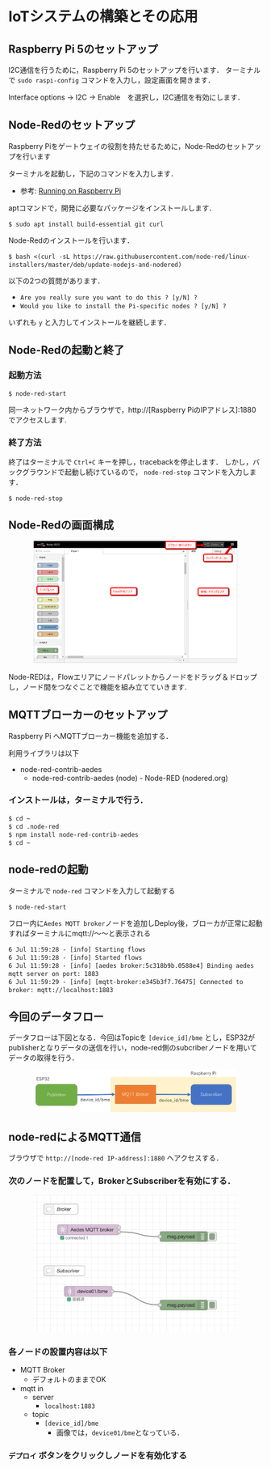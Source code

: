 # IoTシステムの構築とその応用

## Raspberry Pi 5のセットアップ

I2C通信を行うために，Raspberry Pi 5のセットアップを行います．
ターミナルで `sudo raspi-config` コマンドを入力し，設定画面を開きます．

Interface options -> I2C -> Enable　を選択し，I2C通信を有効にします．



## Node-Redのセットアップ

Raspberry Piをゲートウェイの役割を持たせるために，Node-Redのセットアップを行います

ターミナルを起動し，下記のコマンドを入力します．

- 参考: [Running on Raspberry Pi](https://nodered.org/docs/getting-started/raspberrypi)


aptコマンドで，開発に必要なパッケージをインストールします．

```shell
$ sudo apt install build-essential git curl
```

Node-Redのインストールを行います．

```shell
$ bash <(curl -sL https://raw.githubusercontent.com/node-red/linux-installers/master/deb/update-nodejs-and-nodered)
```

以下の2つの質問があります．
- `Are you really sure you want to do this ? [y/N] ?` 
- `Would you like to install the Pi-specific nodes ? [y/N] ?`  

いずれも `y` と入力してインストールを継続します．

## Node-Redの起動と終了

### 起動方法

```shell
$ node-red-start
```

同一ネットワーク内からブラウザで，http://\[Raspberry PiのIPアドレス\]:1880 でアクセスします.

### 終了方法

終了はターミナルで `Ctrl+C` キーを押し，tracebackを停止します．
しかし，バックグラウンドで起動し続けているので， `node-red-stop` コマンドを入力します．

```shell
$ node-red-stop
```


## Node-Redの画面構成

<center>
  <img src="./images/node-red-capture.png" width="80%">
</center>

Node-REDは，Flowエリアにノードパレットからノードをドラッグ＆ドロップし，ノード間をつなぐことで機能を組み立てていきます.



## MQTTブローカーのセットアップ

Raspberry Pi へMQTTブローカー機能を追加する．


利用ライブラリは以下

- node-red-contrib-aedes
    - node-red-contrib-aedes (node) - Node-RED (nodered.org)

### インストールは，ターミナルで行う．

```shell
$ cd ~
$ cd .node-red
$ npm install node-red-contrib-aedes
$ cd ~
```

## node-redの起動

ターミナルで `node-red` コマンドを入力して起動する

```shell
$ node-red-start
```

フロー内に`Aedes MQTT broker`ノードを追加しDeploy後，ブローカが正常に起動すればターミナルにmqtt://～～と表示される
```dotnetcli
6 Jul 11:59:28 - [info] Starting flows
6 Jul 11:59:28 - [info] Started flows
6 Jul 11:59:28 - [info] [aedes broker:5c318b9b.0588e4] Binding aedes mqtt server on port: 1883
6 Jul 11:59:29 - [info] [mqtt-broker:e345b3f7.76475] Connected to broker: mqtt://localhost:1883
```


## 今回のデータフロー

データフローは下図となる．今回はTopicを `[device_id]/bme` とし，ESP32がpublisherとなりデータの送信を行い，node-red側のsubcriberノードを用いてデータの取得を行う．

<center>
  <img src="./images/nagare.png" width="80%">
</center>



## node-redによるMQTT通信


ブラウザで `http://[node-red IP-address]:1880` へアクセスする．

### 次のノードを配置して，BrokerとSubscriberを有効にする．

<center>
    <img src="./images/simple_mqtt.png" width="80%">
</center>

### 各ノードの設置内容は以下
- MQTT Broker
    - デフォルトのままでOK
- mqtt in
    - server
        - `localhost:1883`
    - topic
        - `[device_id]/bme`
            - 画像では，`device01/bme`となっている．

###  `デプロイ` ボタンをクリックしノードを有効化する